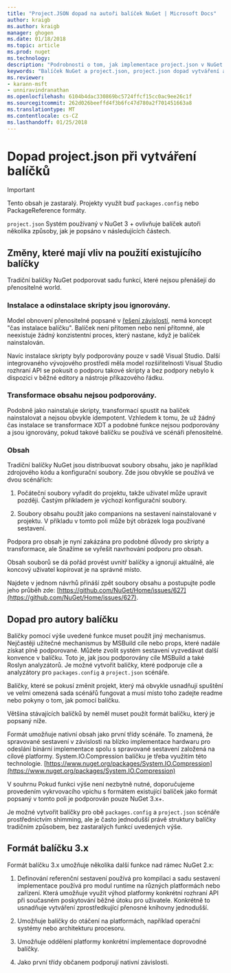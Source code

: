 ```yaml
---
title: "Project.JSON dopad na autoři balíček NuGet | Microsoft Docs"
author: kraigb
ms.author: kraigb
manager: ghogen
ms.date: 01/18/2018
ms.topic: article
ms.prod: nuget
ms.technology: 
description: "Podrobnosti o tom, jak implementace project.json v NuGet 3.x ovlivňuje balíček autoři, jako je například nepodporované funkce, obsahu a formátu balíčku."
keywords: "Balíček NuGet a project.json, project.json dopad vytváření aspekty, project.json funkce"
ms.reviewer:
- karann-msft
- unniravindranathan
ms.openlocfilehash: 6104b4dac330869bc5724ffcf15cc0ac9ee26c1f
ms.sourcegitcommit: 262d026beeffd4f3b6fc47d780a2f701451663a8
ms.translationtype: MT
ms.contentlocale: cs-CZ
ms.lasthandoff: 01/25/2018
---
```

# <a name="impact-of-projectjson-when-creating-packages"></a>Dopad project.json při vytváření balíčků

> [!Important]
> Tento obsah je zastaralý. Projekty využít buď `packages.config` nebo PackageReference formáty.

`project.json` Systém používaný v NuGet 3 + ovlivňuje balíček autoři několika způsoby, jak je popsáno v následujících částech.

## <a name="changes-affecting-existing-packages-usage"></a>Změny, které mají vliv na použití existujícího balíčky

Tradiční balíčky NuGet podporovat sadu funkcí, které nejsou přenášejí do přenositelné world.

### <a name="install-and-uninstall-scripts-are-ignored"></a>Instalace a odinstalace skripty jsou ignorovány.

Model obnovení přenositelné popsané v [řešení závislostí](../consume-packages/dependency-resolution.md#dependency-resolution-with-packagereference), nemá koncept "čas instalace balíčku". Balíček není přítomen nebo není přítomné, ale neexistuje žádný konzistentní proces, který nastane, když je balíček nainstalován.

Navíc instalace skripty byly podporovány pouze v sadě Visual Studio. Další integrovaného vývojového prostředí měla model rozšiřitelnosti Visual Studio rozhraní API se pokusit o podporu takové skripty a bez podpory nebylo k dispozici v běžné editory a nástroje příkazového řádku.

### <a name="content-transforms-are-not-supported"></a>Transformace obsahu nejsou podporovány.

Podobně jako nainstaluje skripty, transformací spustit na balíček nainstalovat a nejsou obvykle idempotent. Vzhledem k tomu, že už žádný čas instalace se transformace XDT a podobné funkce nejsou podporovány a jsou ignorovány, pokud takové balíčku se používá ve scénáři přenositelné.

### <a name="content"></a>Obsah

Tradiční balíčky NuGet jsou distribuovat soubory obsahu, jako je například zdrojového kódu a konfigurační soubory. Zde jsou obvykle se používá ve dvou scénářích:

1. Počáteční soubory vyřadit do projektu, takže uživatel může upravit později. Častým příkladem je výchozí konfigurační soubory.

1. Soubory obsahu použít jako companions na sestavení nainstalované v projektu. V příkladu v tomto poli může být obrázek loga používané sestavení.

Podpora pro obsah je nyní zakázána pro podobné důvody pro skripty a transformace, ale Snažíme se vyřešit navrhování podporu pro obsah.

Obsah souborů se dá pořád provést uvnitř balíčky a ignorují aktuálně, ale koncový uživatel kopírovat je na správné místo.

Najdete v jednom návrhů přináší zpět soubory obsahu a postupujte podle jeho průběh zde: [https://github.com/NuGet/Home/issues/627](https://github.com/NuGet/Home/issues/627).

## <a name="impact-for-package-authors"></a>Dopad pro autory balíčku

Balíčky pomocí výše uvedené funkce muset použít jiný mechanismus. Nejčastěji užitečné mechanismus by MSBuild cíle nebo props, které nadále získat plně podporované. Můžete zvolit systém sestavení vyzvedávat další konvence v balíčku. Toto je, jak jsou podporovány cíle MSBuild a také Roslyn analyzátorů. Je možné vytvořit balíčky, které podporuje cíle a analyzátory pro `packages.config` a `project.json` scénáře.

Balíčky, které se pokusí změnit projekt, který má obvykle usnadňují spuštění ve velmi omezená sada scénářů fungovat a musí místo toho zadejte readme nebo pokyny o tom, jak pomocí balíčku.

Většina stávajících balíčků by neměl muset použít formát balíčku, který je popsaný níže.

Formát umožňuje nativní obsah jako první třídy scénáře. To znamená, že spravované sestavení v závislosti na blízko implementace hardwaru pro odeslání binární implementace spolu s spravované sestavení založená na cílové platformy. System.IO.Compression balíčku je třeba využitím této technologie. [https://www.nuget.org/packages/System.IO.Compression](https://www.nuget.org/packages/System.IO.Compression)

V souhrnu Pokud funkci výše není nezbytně nutné, doporučujeme provedením vykrvovacího vpichu s formátem existující balíček jako formát popsaný v tomto poli je podporován pouze NuGet 3.x+.

Je možné vytvořit balíčky pro obě `packages.config` a `project.json` scénáře prostřednictvím shimming, ale je často jednodušší právě struktury balíčky tradičním způsobem, bez zastaralých funkcí uvedených výše.

## <a name="3x-package-format"></a>Formát balíčku 3.x

Formát balíčku 3.x umožňuje několika další funkce nad rámec NuGet 2.x:

1. Definování referenční sestavení používá pro kompilaci a sadu sestavení implementace používá pro modul runtime na různých platformách nebo zařízení. Která umožňuje využít výhod platformy konkrétní rozhraní API při současném poskytování běžné útoku pro uživatele. Konkrétně to usnadňuje vytváření zprostředkující přenosné knihovny jednodušší.

1. Umožňuje balíčky do otáčení na platformách, například operační systémy nebo architekturu procesoru.

1. Umožňuje oddělení platformy konkrétní implementace doprovodné balíčky.

1. Jako první třídy občanem podporují nativní závislosti.